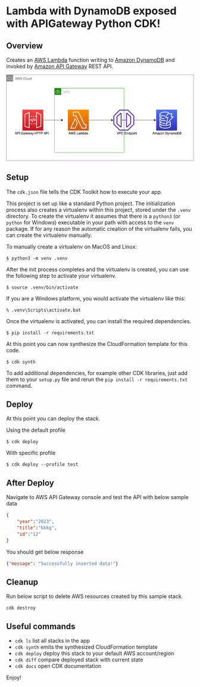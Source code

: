 
# Lambda with DynamoDB exposed with APIGateway Python CDK!


## Overview

Creates an [AWS Lambda](https://aws.amazon.com/lambda/) function writing to [Amazon DynamoDB](https://aws.amazon.com/dynamodb/) and invoked by [Amazon API Gateway](https://aws.amazon.com/api-gateway/) REST API. 

![architecture](architecture.png)

## Setup

The `cdk.json` file tells the CDK Toolkit how to execute your app.

This project is set up like a standard Python project.  The initialization
process also creates a virtualenv within this project, stored under the `.venv`
directory.  To create the virtualenv it assumes that there is a `python3`
(or `python` for Windows) executable in your path with access to the `venv`
package. If for any reason the automatic creation of the virtualenv fails,
you can create the virtualenv manually.

To manually create a virtualenv on MacOS and Linux:

```
$ python3 -m venv .venv
```

After the init process completes and the virtualenv is created, you can use the following
step to activate your virtualenv.

```
$ source .venv/bin/activate
```

If you are a Windows platform, you would activate the virtualenv like this:

```
% .venv\Scripts\activate.bat
```

Once the virtualenv is activated, you can install the required dependencies.

```
$ pip install -r requirements.txt
```

At this point you can now synthesize the CloudFormation template for this code.

```
$ cdk synth
```

To add additional dependencies, for example other CDK libraries, just add
them to your `setup.py` file and rerun the `pip install -r requirements.txt`
command.

## Deploy
At this point you can deploy the stack. 

Using the default profile

```
$ cdk deploy
```

With specific profile

```
$ cdk deploy --profile test
```

## After Deploy
Navigate to AWS API Gateway console and test the API with below sample data 
```json
{
    "year":"2023", 
    "title":"kkkg",
    "id":"12"
}
```

You should get below response 

```json
{"message": "Successfully inserted data!"}
```

## Cleanup 
Run below script to delete AWS resources created by this sample stack.
```
cdk destroy
```

## Useful commands

 * `cdk ls`          list all stacks in the app
 * `cdk synth`       emits the synthesized CloudFormation template
 * `cdk deploy`      deploy this stack to your default AWS account/region
 * `cdk diff`        compare deployed stack with current state
 * `cdk docs`        open CDK documentation

Enjoy!
